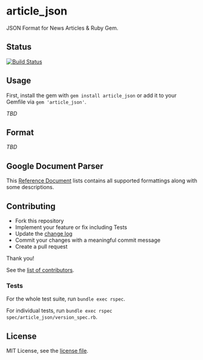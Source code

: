 # article_json
JSON Format for News Articles & Ruby Gem.

## Status
[![Build Status](https://travis-ci.org/Devex/article_json.svg)](https://travis-ci.org/Devex/article_json)

## Usage
First, install the gem with `gem install article_json` or add it to your Gemfile
via `gem 'article_json'`.

_TBD_

## Format
_TBD_

## Google Document Parser
This [Reference Document](https://docs.google.com/document/d/1E4lncZE2jDkbE34eDyYQmXKA9O26BHUiwguz4S9qyE8/edit?usp=sharing)
lists contains all supported formattings along with some descriptions.

## Contributing
- Fork this repository
- Implement your feature or fix including Tests
- Update the [change log](CHANGELOG.md)
- Commit your changes with a meaningful commit message
- Create a pull request

Thank you!

See the 
[list of contributors](https://github.com/Devex/article_json/contributors).

### Tests
For the whole test suite, run `bundle exec rspec`.

For individual tests, run `bundle exec rspec spec/article_json/version_spec.rb`. 

## License
MIT License, see the [license file](LICENSE).
